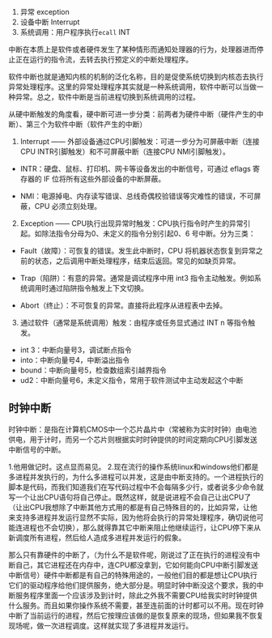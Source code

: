 1. 异常 exception
2. 设备中断 Interrupt 
3. 系统调用：用户程序执行`ecall` INT

中断在本质上是软件或者硬件发生了某种情形而通知处理器的行为，处理器进而停止正在运行的指令流，去转去执行预定义的中断处理程序。

软件中断也就是通知内核的机制的泛化名称，目的是促使系统切换到内核态去执行异常处理程序。这里的异常处理程序其实就是一种系统调用，软件中断可以当做一种异常。总之，软件中断是当前进程切换到系统调用的过程。

从硬中断触发的角度看，硬中断可进一步分类：前两者为硬件中断（硬件产生的中断）、第三个为软件中断（软件产生的中断）


1. Interrupt —— 外部设备通过CPU引脚触发：可进一步分为可屏蔽中断（连接CPU INTR引脚触发）和不可屏蔽中断（连接CPU NMI引脚触发）。
+ INTR：硬盘、鼠标、打印机、网卡等设备发出的中断信号，可通过 eflags 寄存器的 IF 位将所有这些外部设备的中断屏蔽。

+ NMI：电源掉电、内存读写错误、总线奇偶校验错误等灾难性的错误，不可屏蔽，CPU 必须立刻处理。

2. Exception —— CPU执行出现异常时触发：CPU执行指令时产生的异常引起。如除法指令分母为0、未定义的指令分别引起0、6 号中断。分为三类：

+ Fault（故障）：可恢复的错误。发生此中断时，CPU 将机器状态恢复到异常之前的状态，之后调用中断处理程序，结束后返回。常见的如缺页异常。

+ Trap（陷阱）：有意的异常。通常是调试程序中用 int3 指令主动触发。例如系统调用时通过陷阱指令触发上下文切换。

+ Abort（终止）：不可恢复的异常。直接将此程序从进程表中去掉。


3. 通过软件（通常是系统调用）触发：由程序或任务显式通过 INT n 等指令触发。

+ int 3：中断向量号3，调试断点指令
+ into：中断向量号4，中断溢出指令
+ bound：中断向量号5，检查数组索引越界指令
+ ud2：中断向量号6，未定义指令，常用于软件测试中主动发起这个中断

## 时钟中断

时钟中断：是指在计算机CMOS中一个芯片晶片中（常被称为实时时钟）由电池供电，用于计时，而另一个芯片则根据实时时钟提供的时间定期向CPU引脚发送中断信号的中断。

1.他用做记时。这点显而易见。
2.现在流行的操作系统linux和windows他们都是多进程并发执行的，为什么多进程可以并发，这是由中断支持的。一个进程执行的脚本是代码，而我们知道我们在写代码过程中不会每隔多少行，或者说多少命令就写一个让出CPU语句将自己停止。既然这样，就是说进程不会自己让出CPU了（让出CPU我想除了中断其他方式用的都是有自己特殊目的的，比如异常，让他来支持多进程并发运行显然不实际，因为他将会执行的异常处理程序，确切说他可能连进程也不会切换），那么就得靠其它中断来阻止他继续运行，让CPU停下来从新调度所有进程，然后给人造成多进程并发运行的假象。

那么只有靠硬件的中断了，（为什么不是软件呢，刚说过了正在执行的进程没有中断自己，其它进程还在内存中，连CPU都没拿到，它如何能向CPU中断引脚发送中断信号）硬件中断都是有自己的特殊用途的，一般他们目的都是想让CPU执行它们的驱动程序给他们提供服务，绝大部分是。明显时钟中断没这个要求，我的中断服务程序里面一个应该涉及到计时，除此之外我不需要CPU给我实时时钟提供什么服务。而且如果你操作系统不需要，甚至连前面的计时都可以不用。现在时钟中断了当前运行的进程，然后它按理应该做的是恢复原来的现场，但如果我不恢复现场呢，做一次进程调度。这样就实现了多进程并发运行。



